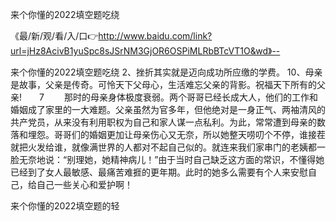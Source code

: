 来个你懂的2022填空题吃绕

《最/新/观/看/入/口👉http://www.baidu.com/link?url=jHz8AcivB1yuSpc8sJSrNM3GjOR6OSPiMLRbBTcVT1O&wd》--

来个你懂的2022填空题吃绕	2、挫折其实就是迈向成功所应缴的学费。
	10、母亲是故事，父亲是传奇。可怜天下父母心，生活难忘父亲的背影。祝福天下所有的父亲!　　7
　　那时的母亲身体极度衰弱。两个哥哥已经长成大人，他们的工作和婚姻成了家里的一大难题。父亲虽然为官多年，但他绝对是一身正气、两袖清风的共产党员，从来没有利用职权为自己和家人谋一点私利。为此，常常遭到母亲的数落和埋怨。哥哥们的婚姻更加让母亲伤心又无奈，所以她整天唠叨个不停，谁接茬就把火发给谁，就像满世界的人都对不起自己似的。就连来我们家串门的老姨都一脸无奈地说：“别理她，她精神病儿！”由于当时自己缺乏这方面的常识，不懂得她已经到了女人最敏感、最痛苦难捱的更年期。此时的她多么需要有个人来安慰自己，给自己一些关心和爱护啊！





来个你懂的2022填空题的轻
